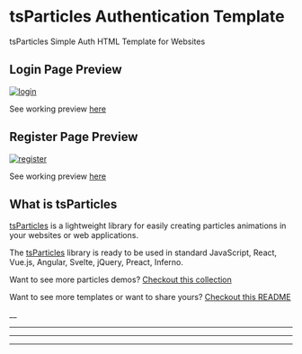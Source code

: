 # tsParticles Authentication Template

tsParticles Simple Auth HTML Template for Websites

## Login Page Preview
[![login](https://raw.githubusercontent.com/tsparticles/auth-template/master/__screenshots/login.png?raw=true)](https://tsparticles.github.io/auth-template/login.html)

See working preview [here](https://tsparticles.github.io/auth-template/login.html)

## Register Page Preview
[![register](https://raw.githubusercontent.com/tsparticles/auth-template/master/__screenshots/register.png?raw=true)](https://tsparticles.github.io/auth-template/register.html)

See working preview [here](https://tsparticles.github.io/auth-template/register.html)

## What is tsParticles

[tsParticles](https://github.com/matteobruni/tsparticles) is a lightweight library for easily creating particles animations in your websites or web applications.

The [tsParticles](https://github.com/matteobruni/tsparticles) library is ready to be used in standard JavaScript, React, Vue.js, Angular, Svelte, jQuery, Preact, Inferno.

Want to see more particles demos? [Checkout this collection](https://codepen.io/collection/DPOage)

Want to see more templates or want to share yours? [Checkout this README](https://github.com/tsparticles/templates)

__
________
____________
___________
